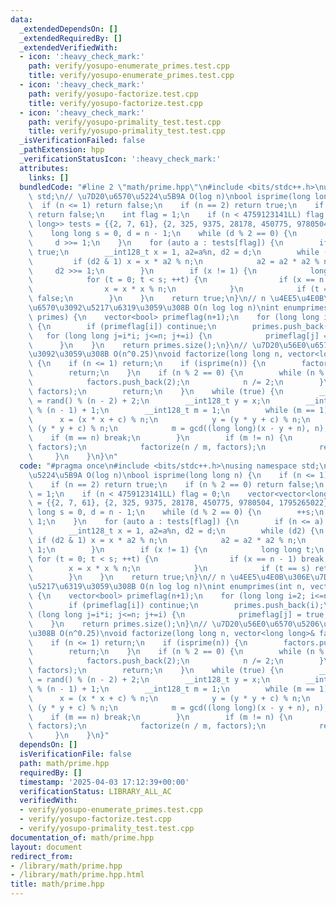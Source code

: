 ```yaml
---
data:
  _extendedDependsOn: []
  _extendedRequiredBy: []
  _extendedVerifiedWith:
  - icon: ':heavy_check_mark:'
    path: verify/yosupo-enumerate_primes.test.cpp
    title: verify/yosupo-enumerate_primes.test.cpp
  - icon: ':heavy_check_mark:'
    path: verify/yosupo-factorize.test.cpp
    title: verify/yosupo-factorize.test.cpp
  - icon: ':heavy_check_mark:'
    path: verify/yosupo-primality_test.test.cpp
    title: verify/yosupo-primality_test.test.cpp
  _isVerificationFailed: false
  _pathExtension: hpp
  _verificationStatusIcon: ':heavy_check_mark:'
  attributes:
    links: []
  bundledCode: "#line 2 \"math/prime.hpp\"\n#include <bits/stdc++.h>\nusing namespace\
    \ std;\n// \u7D20\u6570\u5224\u5B9A O(log n)\nbool isprime(long long n) {\n  \
    \  if (n <= 1) return false;\n    if (n == 2) return true;\n    if (n % 2 == 0)\
    \ return false;\n    int flag = 1;\n    if (n < 4759123141LL) flag = 0;\n    vector<vector<long\
    \ long>> tests = {{2, 7, 61}, {2, 325, 9375, 28178, 450775, 9780504, 1795265022}};\n\
    \    long long s = 0, d = n - 1;\n    while (d % 2 == 0) {\n        ++s;\n   \
    \     d >>= 1;\n    }\n    for (auto a : tests[flag]) {\n        if (n <= a) return\
    \ true;\n        __int128_t x = 1, a2=a%n, d2 = d;\n        while (d2) {\n   \
    \         if (d2 & 1) x = x * a2 % n;\n            a2 = a2 * a2 % n;\n       \
    \     d2 >>= 1;\n        }\n        if (x != 1) {\n            long long t;\n\
    \            for (t = 0; t < s; ++t) {\n                if (x == n - 1) break;\n\
    \                x = x * x % n;\n            }\n            if (t == s) return\
    \ false;\n        }\n    }\n    return true;\n}\n// n \u4EE5\u4E0B\u306E\u7D20\
    \u6570\u3092\u5217\u6319\u3059\u308B O(n log log n)\nint enumprimes(int n, vector<int>&\
    \ primes) {\n    vector<bool> primeflag(n+1);\n    for (long long i=2; i<=n; i++)\
    \ {\n        if (primeflag[i]) continue;\n        primes.push_back(i);\n     \
    \   for (long long j=i*i; j<=n; j+=i) {\n            primeflag[j] = true;\n  \
    \      }\n    }\n    return primes.size();\n}\n// \u7D20\u56E0\u6570\u5206\u89E3\
    \u3092\u3059\u308B O(n^0.25)\nvoid factorize(long long n, vector<long long>& factors)\
    \ {\n    if (n <= 1) return;\n    if (isprime(n)) {\n        factors.push_back(n);\n\
    \        return;\n    }\n    if (n % 2 == 0) {\n        while (n % 2 == 0) {\n\
    \            factors.push_back(2);\n            n /= 2;\n        }\n        factorize(n,\
    \ factors);\n        return;\n    }\n    while (true) {\n        __int128_t x\
    \ = rand() % (n - 2) + 2;\n        __int128_t y = x;\n        __int128_t c = rand()\
    \ % (n - 1) + 1;\n        __int128_t m = 1;\n        while (m == 1) {\n      \
    \      x = (x * x + c) % n;\n            y = (y * y + c) % n;\n            y =\
    \ (y * y + c) % n;\n            m = gcd((long long)(x - y + n), n);\n        \
    \    if (m == n) break;\n        }\n        if (m != n) {\n            factorize(m,\
    \ factors);\n            factorize(n / m, factors);\n            return;\n   \
    \     }\n    }\n}\n"
  code: "#pragma once\n#include <bits/stdc++.h>\nusing namespace std;\n// \u7D20\u6570\
    \u5224\u5B9A O(log n)\nbool isprime(long long n) {\n    if (n <= 1) return false;\n\
    \    if (n == 2) return true;\n    if (n % 2 == 0) return false;\n    int flag\
    \ = 1;\n    if (n < 4759123141LL) flag = 0;\n    vector<vector<long long>> tests\
    \ = {{2, 7, 61}, {2, 325, 9375, 28178, 450775, 9780504, 1795265022}};\n    long\
    \ long s = 0, d = n - 1;\n    while (d % 2 == 0) {\n        ++s;\n        d >>=\
    \ 1;\n    }\n    for (auto a : tests[flag]) {\n        if (n <= a) return true;\n\
    \        __int128_t x = 1, a2=a%n, d2 = d;\n        while (d2) {\n           \
    \ if (d2 & 1) x = x * a2 % n;\n            a2 = a2 * a2 % n;\n            d2 >>=\
    \ 1;\n        }\n        if (x != 1) {\n            long long t;\n           \
    \ for (t = 0; t < s; ++t) {\n                if (x == n - 1) break;\n        \
    \        x = x * x % n;\n            }\n            if (t == s) return false;\n\
    \        }\n    }\n    return true;\n}\n// n \u4EE5\u4E0B\u306E\u7D20\u6570\u3092\
    \u5217\u6319\u3059\u308B O(n log log n)\nint enumprimes(int n, vector<int>& primes)\
    \ {\n    vector<bool> primeflag(n+1);\n    for (long long i=2; i<=n; i++) {\n\
    \        if (primeflag[i]) continue;\n        primes.push_back(i);\n        for\
    \ (long long j=i*i; j<=n; j+=i) {\n            primeflag[j] = true;\n        }\n\
    \    }\n    return primes.size();\n}\n// \u7D20\u56E0\u6570\u5206\u89E3\u3092\u3059\
    \u308B O(n^0.25)\nvoid factorize(long long n, vector<long long>& factors) {\n\
    \    if (n <= 1) return;\n    if (isprime(n)) {\n        factors.push_back(n);\n\
    \        return;\n    }\n    if (n % 2 == 0) {\n        while (n % 2 == 0) {\n\
    \            factors.push_back(2);\n            n /= 2;\n        }\n        factorize(n,\
    \ factors);\n        return;\n    }\n    while (true) {\n        __int128_t x\
    \ = rand() % (n - 2) + 2;\n        __int128_t y = x;\n        __int128_t c = rand()\
    \ % (n - 1) + 1;\n        __int128_t m = 1;\n        while (m == 1) {\n      \
    \      x = (x * x + c) % n;\n            y = (y * y + c) % n;\n            y =\
    \ (y * y + c) % n;\n            m = gcd((long long)(x - y + n), n);\n        \
    \    if (m == n) break;\n        }\n        if (m != n) {\n            factorize(m,\
    \ factors);\n            factorize(n / m, factors);\n            return;\n   \
    \     }\n    }\n}"
  dependsOn: []
  isVerificationFile: false
  path: math/prime.hpp
  requiredBy: []
  timestamp: '2025-04-03 17:12:39+00:00'
  verificationStatus: LIBRARY_ALL_AC
  verifiedWith:
  - verify/yosupo-enumerate_primes.test.cpp
  - verify/yosupo-factorize.test.cpp
  - verify/yosupo-primality_test.test.cpp
documentation_of: math/prime.hpp
layout: document
redirect_from:
- /library/math/prime.hpp
- /library/math/prime.hpp.html
title: math/prime.hpp
---
```

